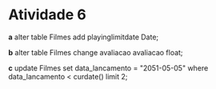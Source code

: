 # Atividade 6 

**a** alter table Filmes add playinglimitdate Date;

**b** alter table Filmes
change avaliacao avaliacao float;

**c** update Filmes 
set data_lancamento = "2051-05-05"
where data_lancamento < curdate()
limit 2;


